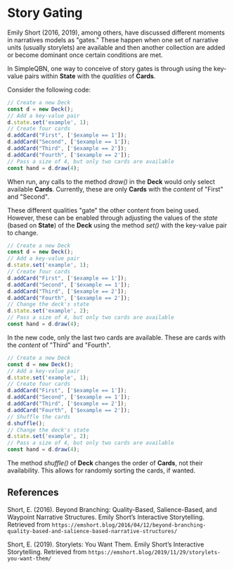 # Story Gating

Emily Short (2016, 2019), among others, have discussed different moments in narratives models as "gates." These happen when one set of narrative units (usually storylets) are available and then another collection are added or become dominant once certain conditions are met.

In SimpleQBN, one way to conceive of story gates is through using the key-value pairs within **State** with the *qualities* of **Cards**.

Consider the following code:

```javascript
// Create a new Deck
const d = new Deck();
// Add a key-value pair
d.state.set('example', 1);
// Create four cards
d.addCard("First", ['$example == 1']);
d.addCard("Second", ['$example == 1']);
d.addCard("Third", ['$example == 2']);
d.addCard("Fourth", ['$example == 2']);
// Pass a size of 4, but only two cards are available
const hand = d.draw(4);
```

When run, any calls to the method *draw()* in the **Deck** would only select available **Cards**. Currently, these are only **Cards** with the *content* of "First" and "Second".

These different qualities "gate" the other content from being used. However, these can be enabled through adjusting the values of the *state* (based on **State**) of the **Deck** using the method *set()* with the key-value pair to change.

```javascript
// Create a new Deck
const d = new Deck();
// Add a key-value pair
d.state.set('example', 1);
// Create four cards
d.addCard("First", ['$example == 1']);
d.addCard("Second", ['$example == 1']);
d.addCard("Third", ['$example == 2']);
d.addCard("Fourth", ['$example == 2']);
// Change the deck's state
d.state.set('example', 2);
// Pass a size of 4, but only two cards are available
const hand = d.draw(4);
```

In the new code, only the last two cards are available. These are cards with the *content* of "Third" and "Fourth".

```javascript
// Create a new Deck
const d = new Deck();
// Add a key-value pair
d.state.set('example', 1);
// Create four cards
d.addCard("First", ['$example == 1']);
d.addCard("Second", ['$example == 1']);
d.addCard("Third", ['$example == 2']);
d.addCard("Fourth", ['$example == 2']);
// Shuffle the cards
d.shuffle();
// Change the deck's state
d.state.set('example', 2);
// Pass a size of 4, but only two cards are available
const hand = d.draw(4);
```

The method *shuffle()* of **Deck** changes the order of **Cards**, not their availability. This allows for randomly sorting the cards, if wanted.

## References

Short, E. (2016). Beyond Branching: Quality-Based, Salience-Based, and Waypoint Narrative Structures. Emily Short’s Interactive Storytelling. Retrieved from `https://emshort.blog/2016/04/12/beyond-branching-quality-based-and-salience-based-narrative-structures/`

Short, E. (2019). Storylets: You Want Them. Emily Short’s Interactive Storytelling. Retrieved from `https://emshort.blog/2019/11/29/storylets-you-want-them/`
